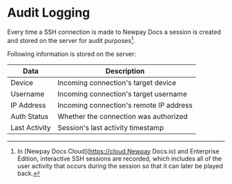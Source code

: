 # Audit Logging

Every time a SSH connection is made to Newpay Docs a session is created and stored on the server
for audit purposes[^1].

Following information is stored on the server:

| Data          | Description                             |
| ------------- | --------------------------------------- |
| Device        | Incoming connection's target device     |
| Username      | Incoming connection's target username   |
| IP Address    | Incoming connection's remote IP address |
| Auth Status   | Whether the connection was authorized   |
| Last Activity | Session's last activity timestamp       |

[^1]:
	In [Newpay Docs Cloud](https://cloud.Newpay Docs.io) and Enterprise Edition,
	interactive SSH sessions are recorded, which includes all of the user
	activity that occurs during the session so that it can later be
	played back.
